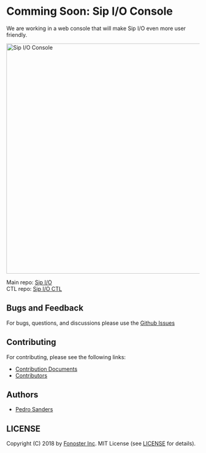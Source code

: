 # Comming Soon: Sip I/O Console

We are working in a web console that will make Sip I/O even more user friendly.

<a href="https://github.com/fonoster/sipiowctl"><img src="https://raw.githubusercontent.com/fonoster/sipiowctl/master/public/sipiowctl.gif" alt="Sip I/O Console" width="600"></a>

Main repo: <a href="https://github.com/fonoster/sipio">Sip I/O</a> <br/>
CTL repo: <a href="https://github.com/fonoster/sipioctl">Sip I/O CTL</a>

## Bugs and Feedback

For bugs, questions, and discussions please use the [Github Issues](https://github.com/fonoster/sipio/issues)

## Contributing

For contributing, please see the following links:

 - [Contribution Documents](https://github.com/fonoster/sipio/blob/master/CONTRIBUTING.md)
 - [Contributors](https://github.com/fonoster/graphs/contributors)

## Authors
 - [Pedro Sanders](https://github.com/psanders)

## LICENSE
Copyright (C) 2018 by [Fonoster Inc](https://github.com/fonoster). MIT License (see [LICENSE](https://github.com/fonoster/sipio/blob/master/LICENSE) for details).

